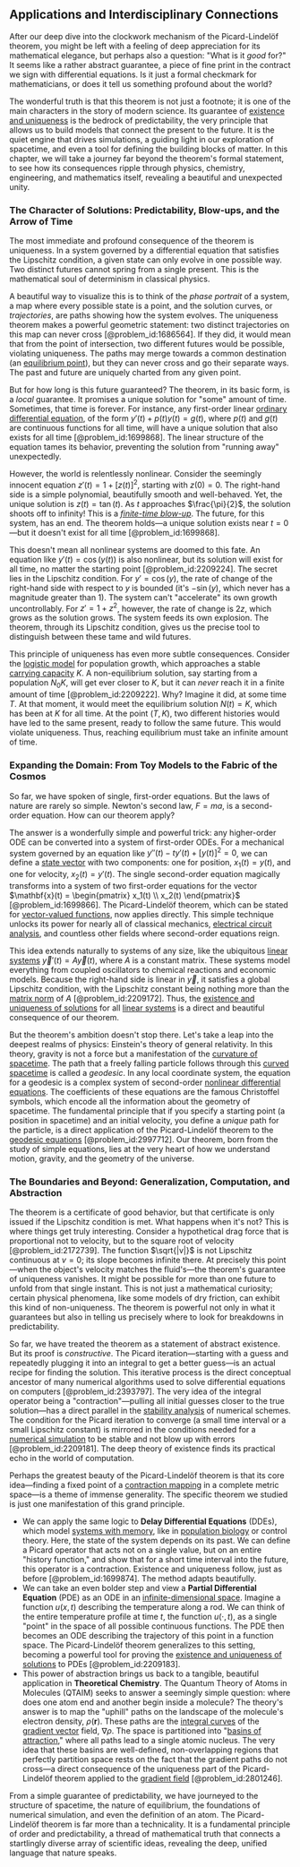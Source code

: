 ## Applications and Interdisciplinary Connections

After our deep dive into the clockwork mechanism of the Picard-Lindelöf theorem, you might be left with a feeling of deep appreciation for its mathematical elegance, but perhaps also a question: "What is it *good* for?" It seems like a rather abstract guarantee, a piece of fine print in the contract we sign with differential equations. Is it just a formal checkmark for mathematicians, or does it tell us something profound about the world?

The wonderful truth is that this theorem is not just a footnote; it is one of the main characters in the story of modern science. Its guarantee of [existence and uniqueness](@article_id:262607) is the bedrock of predictability, the very principle that allows us to build models that connect the present to the future. It is the quiet engine that drives simulations, a guiding light in our exploration of spacetime, and even a tool for defining the building blocks of matter. In this chapter, we will take a journey far beyond the theorem's formal statement, to see how its consequences ripple through physics, chemistry, engineering, and mathematics itself, revealing a beautiful and unexpected unity.

### The Character of Solutions: Predictability, Blow-ups, and the Arrow of Time

The most immediate and profound consequence of the theorem is uniqueness. In a system governed by a differential equation that satisfies the Lipschitz condition, a given state can only evolve in one possible way. Two distinct futures cannot spring from a single present. This is the mathematical soul of determinism in classical physics.

A beautiful way to visualize this is to think of the *phase portrait* of a system, a map where every possible state is a point, and the solution curves, or *trajectories*, are paths showing how the system evolves. The uniqueness theorem makes a powerful geometric statement: two distinct trajectories on this map can never cross [@problem_id:1686564]. If they did, it would mean that from the point of intersection, two different futures would be possible, violating uniqueness. The paths may merge towards a common destination (an [equilibrium point](@article_id:272211)), but they can never cross and go their separate ways. The past and future are uniquely charted from any given point.

But for how long is this future guaranteed? The theorem, in its basic form, is a *local* guarantee. It promises a unique solution for "some" amount of time. Sometimes, that time is forever. For instance, any first-order linear [ordinary differential equation](@article_id:168127), of the form $y'(t) + p(t)y(t) = g(t)$, where $p(t)$ and $g(t)$ are continuous functions for all time, will have a unique solution that also exists for all time [@problem_id:1699868]. The linear structure of the equation tames its behavior, preventing the solution from "running away" unexpectedly.

However, the world is relentlessly nonlinear. Consider the seemingly innocent equation $z'(t) = 1 + [z(t)]^2$, starting with $z(0)=0$. The right-hand side is a simple polynomial, beautifully smooth and well-behaved. Yet, the unique solution is $z(t) = \tan(t)$. As $t$ approaches $\frac{\pi}{2}$, the solution shoots off to infinity! This is a *[finite-time blow-up](@article_id:141285)*. The future, for this system, has an end. The theorem holds—a unique solution exists near $t=0$—but it doesn't exist for all time [@problem_id:1699868].

This doesn't mean all nonlinear systems are doomed to this fate. An equation like $y'(t) = \cos(y(t))$ is also nonlinear, but its solution will exist for all time, no matter the starting point [@problem_id:2209224]. The secret lies in the Lipschitz condition. For $y'=\cos(y)$, the rate of change of the right-hand side with respect to $y$ is bounded (it's $-\sin(y)$, which never has a magnitude greater than 1). The system can't "accelerate" its own growth uncontrollably. For $z' = 1+z^2$, however, the rate of change is $2z$, which grows as the solution grows. The system feeds its own explosion. The theorem, through its Lipschitz condition, gives us the precise tool to distinguish between these tame and wild futures.

This principle of uniqueness has even more subtle consequences. Consider the [logistic model](@article_id:267571) for population growth, which approaches a stable [carrying capacity](@article_id:137524) $K$. A non-equilibrium solution, say starting from a population $N_0  K$, will get ever closer to $K$, but it can *never* reach it in a finite amount of time [@problem_id:2209222]. Why? Imagine it did, at some time $T$. At that moment, it would meet the equilibrium solution $N(t) = K$, which has been at $K$ for all time. At the point $(T, K)$, two different histories would have led to the same present, ready to follow the same future. This would violate uniqueness. Thus, reaching equilibrium must take an infinite amount of time.

### Expanding the Domain: From Toy Models to the Fabric of the Cosmos

So far, we have spoken of single, first-order equations. But the laws of nature are rarely so simple. Newton's second law, $F=ma$, is a second-order equation. How can our theorem apply?

The answer is a wonderfully simple and powerful trick: any higher-order ODE can be converted into a system of first-order ODEs. For a mechanical system governed by an equation like $y''(t) - t y'(t) + [y(t)]^2 = 0$, we can define a [state vector](@article_id:154113) with two components: one for position, $x_1(t) = y(t)$, and one for velocity, $x_2(t) = y'(t)$. The single second-order equation magically transforms into a system of two first-order equations for the vector $\mathbf{x}(t) = \begin{pmatrix} x_1(t) \\ x_2(t) \end{pmatrix}$ [@problem_id:1699866]. The Picard-Lindelöf theorem, which can be stated for [vector-valued functions](@article_id:260670), now applies directly. This simple technique unlocks its power for nearly all of classical mechanics, [electrical circuit analysis](@article_id:271758), and countless other fields where second-order equations reign.

This idea extends naturally to systems of any size, like the ubiquitous [linear systems](@article_id:147356) $\vec{y}'(t) = A\vec{y}(t)$, where $A$ is a constant matrix. These systems model everything from coupled oscillators to chemical reactions and economic models. Because the right-hand side is linear in $\vec{y}$, it satisfies a global Lipschitz condition, with the Lipschitz constant being nothing more than the [matrix norm](@article_id:144512) of $A$ [@problem_id:2209172]. Thus, the [existence and uniqueness of solutions](@article_id:176912) for all [linear systems](@article_id:147356) is a direct and beautiful consequence of our theorem.

But the theorem's ambition doesn't stop there. Let's take a leap into the deepest realms of physics: Einstein's theory of general relativity. In this theory, gravity is not a force but a manifestation of the [curvature of spacetime](@article_id:188986). The path that a freely falling particle follows through this [curved spacetime](@article_id:184444) is called a *geodesic*. In any local coordinate system, the equation for a geodesic is a complex system of second-order [nonlinear differential equations](@article_id:164203). The coefficients of these equations are the famous Christoffel symbols, which encode all the information about the geometry of spacetime. The fundamental principle that if you specify a starting point (a position in spacetime) and an initial velocity, you define a *unique* path for the particle, is a direct application of the Picard-Lindelöf theorem to the [geodesic equations](@article_id:263855) [@problem_id:2997712]. Our theorem, born from the study of simple equations, lies at the very heart of how we understand motion, gravity, and the geometry of the universe.

### The Boundaries and Beyond: Generalization, Computation, and Abstraction

The theorem is a certificate of good behavior, but that certificate is only issued if the Lipschitz condition is met. What happens when it's not? This is where things get truly interesting. Consider a hypothetical drag force that is proportional not to velocity, but to the square root of velocity [@problem_id:2172739]. The function $\sqrt{|v|}$ is not Lipschitz continuous at $v=0$; its slope becomes infinite there. At precisely this point—when the object's velocity matches the fluid's—the theorem's guarantee of uniqueness vanishes. It might be possible for more than one future to unfold from that single instant. This is not just a mathematical curiosity; certain physical phenomena, like some models of dry friction, can exhibit this kind of non-uniqueness. The theorem is powerful not only in what it guarantees but also in telling us precisely where to look for breakdowns in predictability.

So far, we have treated the theorem as a statement of abstract existence. But its proof is *constructive*. The Picard iteration—starting with a guess and repeatedly plugging it into an integral to get a better guess—is an actual recipe for finding the solution. This iterative process is the direct conceptual ancestor of many numerical algorithms used to solve differential equations on computers [@problem_id:2393797]. The very idea of the integral operator being a "contraction"—pulling all initial guesses closer to the true solution—has a direct parallel in the [stability analysis](@article_id:143583) of numerical schemes. The condition for the Picard iteration to converge (a small time interval or a small Lipschitz constant) is mirrored in the conditions needed for a [numerical simulation](@article_id:136593) to be stable and not blow up with errors [@problem_id:2209181]. The deep theory of existence finds its practical echo in the world of computation.

Perhaps the greatest beauty of the Picard-Lindelöf theorem is that its core idea—finding a fixed point of a [contraction mapping](@article_id:139495) in a complete metric space—is a theme of immense generality. The specific theorem we studied is just one manifestation of this grand principle.
*   We can apply the same logic to **Delay Differential Equations** (DDEs), which model [systems with memory](@article_id:272560), like in [population biology](@article_id:153169) or control theory. Here, the state of the system depends on its past. We can define a Picard operator that acts not on a single value, but on an entire "history function," and show that for a short time interval into the future, this operator is a contraction. Existence and uniqueness follow, just as before [@problem_id:1699874]. The method adapts beautifully.
*   We can take an even bolder step and view a **Partial Differential Equation** (PDE) as an ODE in an [infinite-dimensional space](@article_id:138297). Imagine a function $u(x,t)$ describing the temperature along a rod. We can think of the entire temperature profile at time $t$, the function $u(\cdot, t)$, as a single "point" in the space of all possible continuous functions. The PDE then becomes an ODE describing the trajectory of this point in a function space. The Picard-Lindelöf theorem generalizes to this setting, becoming a powerful tool for proving the [existence and uniqueness of solutions](@article_id:176912) to PDEs [@problem_id:2209183].
*   This power of abstraction brings us back to a tangible, beautiful application in **Theoretical Chemistry**. The Quantum Theory of Atoms in Molecules (QTAIM) seeks to answer a seemingly simple question: where does one atom end and another begin inside a molecule? The theory's answer is to map the "uphill" paths on the landscape of the molecule's electron density, $\rho(\mathbf{r})$. These paths are the [integral curves](@article_id:161364) of the [gradient vector](@article_id:140686) field, $\nabla \rho$. The space is partitioned into "[basins of attraction](@article_id:144206)," where all paths lead to a single atomic nucleus. The very idea that these basins are well-defined, non-overlapping regions that perfectly partition space rests on the fact that the gradient paths do not cross—a direct consequence of the uniqueness part of the Picard-Lindelöf theorem applied to the [gradient field](@article_id:275399) [@problem_id:2801246].

From a simple guarantee of predictability, we have journeyed to the structure of spacetime, the nature of equilibrium, the foundations of numerical simulation, and even the definition of an atom. The Picard-Lindelöf theorem is far more than a technicality. It is a fundamental principle of order and predictability, a thread of mathematical truth that connects a startlingly diverse array of scientific ideas, revealing the deep, unified language that nature speaks.